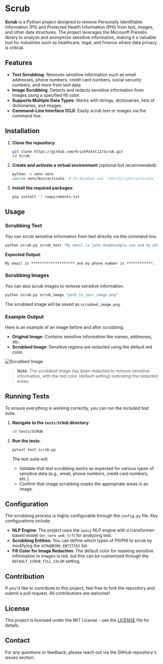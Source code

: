 # Scrub

**Scrub** is a Python project designed to remove Personally Identifiable Information (PII) and Protected Health Information (PHI) from text, images, and other data structures. The project leverages the Microsoft Presidio library to analyze and anonymize sensitive information, making it a valuable tool for industries such as healthcare, legal, and finance where data privacy is critical.

## Features

- **Text Scrubbing**: Removes sensitive information such as email addresses, phone numbers, credit card numbers, social security numbers, and more from text data.
- **Image Scrubbing**: Detects and redacts sensitive information from images using a specified fill color.
- **Supports Multiple Data Types**: Works with strings, dictionaries, lists of dictionaries, and images.
- **Command-Line Interface (CLI)**: Easily scrub text or images via the command line.

## Installation

1. **Clone the repository**:
    ```bash
    git clone https://github.com/KrishPatel13/Scrub.git
    cd Scrub
    ```

2. **Create and activate a virtual environment** (optional but recommended):
    ```bash
    python -m venv venv
    source venv/bin/activate  # On Windows use `venv\Scripts\activate`
    ```

3. **Install the required packages**:
    ```bash
    pip install -r requirements.txt
    ```

## Usage

### Scrubbing Text

You can scrub sensitive information from text directly via the command line.

```bash
python scrub.py scrub_text "My email is john.doe@example.com and my phone number is 123-456-7890."
```

**Expected Output**:
```
My email is ******************** and my phone number is ************.
```

### Scrubbing Images

You can also scrub images to remove sensitive information.

```bash
python scrub.py scrub_image "path_to_your_image.png"
```

The scrubbed image will be saved as `scrubbed_image.png`.

### Example Output

Here is an example of an image before and after scrubbing:

- **Original Image**: Contains sensitive information like names, addresses, etc.
- **Scrubbed Image**: Sensitive regions are redacted using the default red color.

![Scrubbed Image](https://github.com/KrishPatel13/Scrub/blob/main/scrubbed_image.png)

> **Note**: The scrubbed image has been redacted to remove sensitive information, with the red color (default setting) indicating the redacted areas.

## Running Tests

To ensure everything is working correctly, you can run the included test suite.

1. **Navigate to the `tests/SCRUB` directory**:
    ```bash
    cd tests/SCRUB
    ```

2. **Run the tests**:
    ```bash
    pytest test_scrub.py
    ```

    The test suite will:
    - Validate that text scrubbing works as expected for various types of sensitive data (e.g., email, phone numbers, credit card numbers, etc.).
    - Confirm that image scrubbing masks the appropriate areas in an image.

## Configuration

The scrubbing process is highly configurable through the `config.py` file. Key configurations include:

- **NLP Engine**: The project uses the `spacy` NLP engine with a transformer-based model (`en_core_web_trf`) for analyzing text.
- **Scrubbing Entities**: You can define which types of PII/PHI to scrub by modifying the `SCRUBBING_ENTITIES` list.
- **Fill Color for Image Redaction**: The default color for masking sensitive information in images is red, but this can be customized through the `DEFAULT_SCRUB_FILL_COLOR` setting.

## Contribution

If you'd like to contribute to this project, feel free to fork the repository and submit a pull request. All contributions are welcome!

## License

This project is licensed under the MIT License - see the [LICENSE](LICENSE) file for details.

## Contact

For any questions or feedback, please reach out via the GitHub repository's issues section.

```
